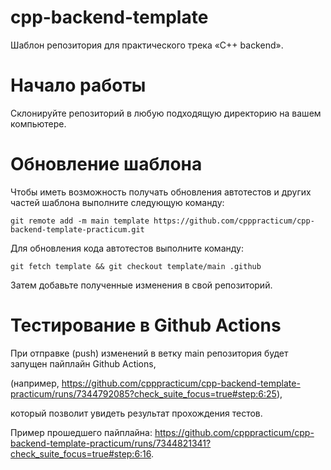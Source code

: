 # cpp-backend-template

Шаблон репозитория для практического трека «C++ backend».

# Начало работы

Склонируйте репозиторий в любую подходящую директорию на вашем компьютере.

# Обновление шаблона

Чтобы иметь возможность получать обновления автотестов и других частей шаблона выполните следующую команду:

```
git remote add -m main template https://github.com/cpppracticum/cpp-backend-template-practicum.git
```

Для обновления кода автотестов выполните команду:

```
git fetch template && git checkout template/main .github
```

Затем добавьте полученные изменения в свой репозиторий.

# Тестирование в Github Actions

При отправке (push) изменений в ветку main репозитория будет запущен пайплайн Github Actions, 

(например, https://github.com/cpppracticum/cpp-backend-template-practicum/runs/7344792085?check_suite_focus=true#step:6:25),

который позволит увидеть результат прохождения тестов.

Пример прошедшего пайплайна:
https://github.com/cpppracticum/cpp-backend-template-practicum/runs/7344821341?check_suite_focus=true#step:6:16.
